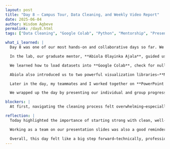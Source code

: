 ```yaml
---
layout: post
title: "Day 8 – Campus Tour, Data Cleaning, and Weekly Video Report"
date: 2025-06-04
author: Wisdom Agbeve
permalink: /day8.html
tags: ["Data Cleaning", "Google Colab", "Python", "Mentorship", "Presentation", "Iris Dataset", "AI Research", "Matplotlib", "Seaborn", "Teamwork"]

what_i_learned: |
  Day 8 was one of our most hands-on and collaborative days so far. We started with a tour of Morgan State University, which gave us a better sense of the academic environment and made us feel more connected to the research space we're contributing to this summer.

  In the lab, our graduate mentor, **Abiola Olayinka Ajala**, guided us through our first major technical milestone: **data cleaning** using the classic Iris Dataset. She emphasized how essential it is to truly understand a dataset before writing a single line of code. Whether you're working with dummy data or real-world datasets from platforms like Kaggle, taking the time to study variable descriptions, data types, and sample distributions is a critical first step. She walked us through using commands like `df.head()`, `df.info()`, and `df.describe()` to explore the structure of the data and identify missing values or anomalies.

  We learned how to load datasets into **Google Colab**, check for null values using `df.isnull().sum()`, and apply cleaning methods such as `dropna()` to remove incomplete entries. This session helped solidify our understanding of the preprocessing pipeline that will be essential when we work with more complex datasets from FAA and NOAA.

  Abiola also introduced us to two powerful visualization libraries—**Matplotlib** and **Seaborn**—and explained how they help uncover patterns and trends that might not be obvious in raw numbers. While we didn’t build plots just yet, we imported both libraries and discussed functions like `plt.hist()` and `sns.heatmap()` that we’ll explore in more depth tomorrow.

  Later in the day, my teammates and I worked together on **PowerPoint slides** for our **Week 1 & 2 video update**. It was a productive collaboration where we outlined what we’ve learned, the research problem we’re addressing, and what lies ahead. We plan to meet again tomorrow to record the video and finalize our script.

  We wrapped up the day by presenting our individual and group progress to **Dr. Kofi Nyarko**, our faculty mentor. It was a great opportunity to articulate our understanding and get feedback on our next steps.

blockers: |
  At first, navigating the cleaning process felt overwhelming—especially figuring out when and how to deal with missing values or how to interpret certain features. I also ran into a few issues with syntax in Google Colab, but with Abiola’s support and teamwork, I’m building more confidence.

reflection: |
  Today highlighted the importance of starting strong with clean, well-understood data. Abiola’s advice about getting familiar with your dataset—before even thinking about modeling—resonated with all of us. Data is the foundation of everything we’re building, and skipping those early steps can derail an entire project.

  Working as a team on our presentation slides was also a good reminder of how collaborative research really is. It’s not just about what I know—it’s about how well we can communicate our progress as a group. I’m excited to continue working on the video tomorrow and to apply visualization techniques as we dive deeper into our datasets.

  Overall, this day felt like a big step forward—technically, professionally, and as a team.
---
```


